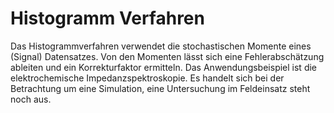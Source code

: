 # Histogramm Verfahren
Das Histogrammverfahren verwendet die stochastischen Momente eines (Signal) Datensatzes. Von den Momenten lässt sich eine Fehlerabschätzung ableiten und ein Korrekturfaktor ermitteln. 
Das Anwendungsbeispiel ist die elektrochemische Impedanzspektroskopie. Es handelt sich bei der Betrachtung um eine Simulation, eine Untersuchung im Feldeinsatz steht noch aus.
